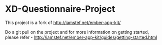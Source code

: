 XD-Questionnaire-Project
========================

This project is a fork of http://iamstef.net/ember-app-kit/

Do a git pull on the project and for more information on getting started, please refer - 
http://iamstef.net/ember-app-kit/guides/getting-started.html


